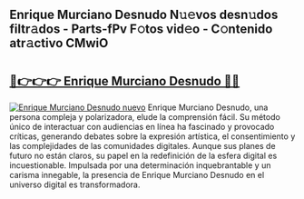 ## Enrique Murciano Desnudo N𝚞𝚎vos desn𝚞dos filtr𝚊dos - Parts-fPv F𝚘tos vid𝚎o - C𝚘ntenido atr𝚊ctivo CMwiO

# <h2><a href="http://mb56r0.tromn.icu/?c=Enrique+Murciano+Desnudo">🔗👉👉👉 Enrique Murciano Desnudo 🔗🔗</a></h2>

[![Enrique Murciano Desnudo nuevo](https://i.imgur.com/pEAQMta.gif)](http://mb56r0.tromn.icu/?c=Enrique+Murciano+Desnudo)
Enrique Murciano Desnudo, una persona compleja y polarizadora, elude la comprensión fácil. Su método único de interactuar con audiencias en línea ha fascinado y provocado críticas, generando debates sobre la expresión artística, el consentimiento y las complejidades de las comunidades digitales. Aunque sus planes de futuro no están claros, su papel en la redefinición de la esfera digital es incuestionable. Impulsada por una determinación inquebrantable y un carisma innegable, la presencia de Enrique Murciano Desnudo en el universo digital es transformadora.
